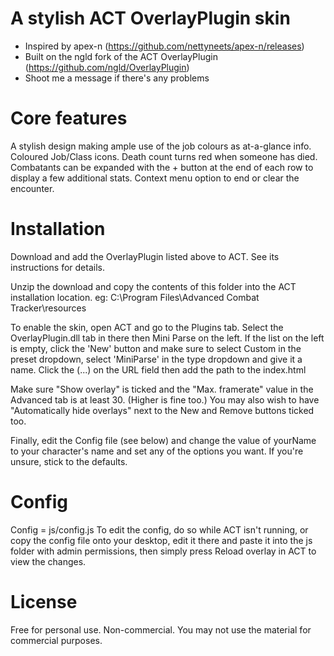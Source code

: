 # A stylish ACT OverlayPlugin skin
- Inspired by apex-n (https://github.com/nettyneets/apex-n/releases)
- Built on the ngld fork of the ACT OverlayPlugin (https://github.com/ngld/OverlayPlugin)
- Shoot me a message if there's any problems

# Core features
A stylish design making ample use of the job colours as at-a-glance info.
Coloured Job/Class icons.
Death count turns red when someone has died.
Combatants can be expanded with the + button at the end of each row to display a few additional stats.
Context menu option to end or clear the encounter.

# Installation
Download and add the OverlayPlugin listed above to ACT. See its instructions for details.

Unzip the download and copy the contents of this folder into the ACT installation location.
eg: C:\Program Files\Advanced Combat Tracker\resources

To enable the skin, open ACT and go to the Plugins tab. Select the OverlayPlugin.dll tab in there then Mini Parse on the left. If the list on the left is empty, click the 'New' button and make sure to select Custom in the preset dropdown, select 'MiniParse' in the type dropdown and give it a name.
Click the (...) on the URL field then add the path to the index.html

Make sure "Show overlay" is ticked and the "Max. framerate" value in the Advanced tab is at least 30. (Higher is fine too.)
You may also wish to have "Automatically hide overlays" next to the New and Remove buttons ticked too.

Finally, edit the Config file (see below) and change the value of yourName to your character's name and set any of the options you want. If you're unsure, stick to the defaults.

# Config
Config = js/config.js
To edit the config, do so while ACT isn't running, or copy the config file onto your desktop, edit it there and paste it into the js folder with admin permissions, then simply press Reload overlay in ACT to view the changes.

# License
Free for personal use. Non-commercial.
You may not use the material for commercial purposes.
